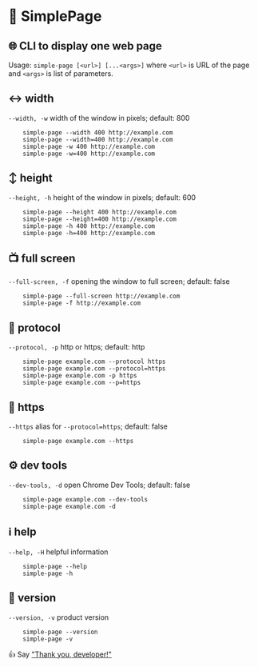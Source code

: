 # 📄 SimplePage
## 🌐 CLI to display one web page
Usage: `simple-page [<url>] [...<args>]` where `<url>` is URL of the page and `<args>` is list of parameters.
## ↔ width
`--width, -w` width of the window in pixels; default: 800
```
    simple-page --width 400 http://example.com
    simple-page --width=400 http://example.com
    simple-page -w 400 http://example.com
    simple-page -w=400 http://example.com
```
## ↕ height
`--height, -h` height of the window in pixels; default: 600
```
    simple-page --height 400 http://example.com
    simple-page --height=400 http://example.com
    simple-page -h 400 http://example.com
    simple-page -h=400 http://example.com
```
## 📺 full screen
`--full-screen, -f` opening the window to full screen; default: false
```
    simple-page --full-screen http://example.com
    simple-page -f http://example.com
```
## 🔗 protocol
`--protocol, -p` http or https; default: http
```
    simple-page example.com --protocol https
    simple-page example.com --protocol=https
    simple-page example.com -p https
    simple-page example.com --p=https
```
## 🔗 https
`--https` alias for `--protocol=https`; default: false
```
    simple-page example.com --https
```
## ⚙ dev tools
`--dev-tools, -d` open Chrome Dev Tools; default: false
```
    simple-page example.com --dev-tools
    simple-page example.com -d
```
## ℹ️ help                
`--help, -H` helpful information
```
    simple-page --help
    simple-page -h
```
## 🔢 version                 
`--version, -v` product version
```
    simple-page --version
    simple-page -v
```

👍 Say ["Thank you, developer!"](https://www.paypal.me/igorkatsuba)